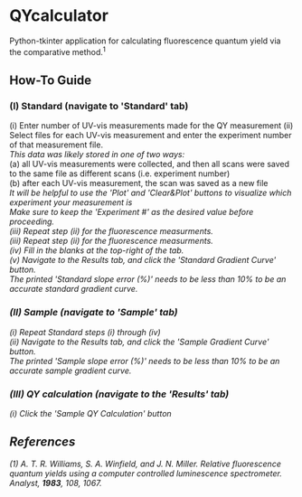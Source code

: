 # QYcalculator
Python-tkinter application for calculating fluorescence quantum yield via the comparative method.<sup>1</sup>

## How-To Guide
### (I) Standard (navigate to 'Standard' tab)
(i) Enter number of UV-vis measurements made for the QY measurement 
(ii) Select files for each UV-vis measurement and enter the experiment number of that measurement file. <br>
<i>This data was likely stored in one of two ways:</i> <br>
(a) all UV-vis measurements were collected, and then all scans were saved to the same file as different scans (i.e. experiment number) <br>
(b) after each UV-vis measurement, the scan was saved as a new file <br>
<i>It will be helpful to use the 'Plot' and 'Clear&Plot' buttons to visualize which experiment your measurement is <br>
<i>Make sure to keep the 'Experiment #' as the desired value before proceeding.</i> <br>
(iii) Repeat step (ii) for the fluorescence measurments. <br> 
(iii) Repeat step (ii) for the fluorescence measurments. <br>
(iv) Fill in the blanks at the top-right of the tab. <br>
(v) Navigate to the Results tab, and click the 'Standard Gradient Curve' button. <br>
<i>The printed 'Standard slope error (%)' needs to be less than 10% to be an accurate standard gradient curve.</i> <br>
### (II) Sample (navigate to 'Sample' tab)
(i) Repeat Standard steps (i) through (iv) <br>
(ii) Navigate to the Results tab, and click the 'Sample Gradient Curve' button. <br>
<i>The printed 'Sample slope error (%)' needs to be less than 10% to be an accurate sample gradient curve.</i> <br>
### (III) QY calculation (navigate to the 'Results' tab)
(i) Click the 'Sample QY Calculation' button <br>

## References
(1) A. T. R. Williams, S. A. Winfield, and J. N. Miller. Relative fluorescence quantum yields using a computer controlled luminescence spectrometer. <i>Analyst</i>, <b>1983</b>, <i>108</i>, 1067. 
